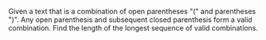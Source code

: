 Given a text that is a combination of open parentheses "(" and parentheses ")". Any open parenthesis and subsequent closed parenthesis form a valid combination. Find the length of the longest sequence of valid combinations.
